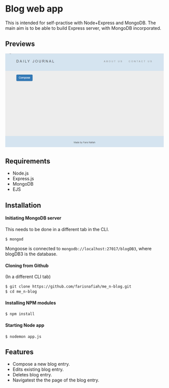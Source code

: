 # Blog web app

This is intended for self-practise with Node+Express and MongoDB. The main aim is to be able to build Express server, with MongoDB incorporated.

## Previews
![alt text](ME_N-stack-blog.gif)

## Requirements
* Node.js
* Express.js
* MongoDB
* EJS

## Installation
#### Initiating MongoDB server
This needs to be done in a different tab in the CLI.
```
$ mongod
```
Mongoose is connected to `mongodb://localhost:27017/blogDB3`, where blogDB3 is the database.
#### Cloning from Github
(In a different CLI tab)
```
$ git clone https://github.com/farisnafiah/me_n-blog.git
$ cd me_n-blog
```
#### Installing NPM modules
```
$ npm install
```
#### Starting Node app
```
$ nodemon app.js
```

## Features
* Compose a new blog entry.
* Edits existing blog entry.
* Deletes blog entry.
* Navigatest the the page of the blog entry.
